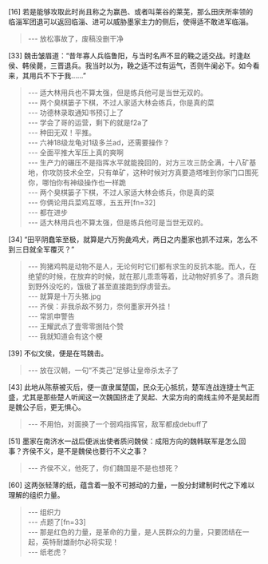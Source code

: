 
[16] 若是能够攻取此时尚且称之为赢邑、或者叫莱谷的莱芜，那么田庆所率领的临淄军团退可以返回临淄、进可以威胁墨家主力的侧后，使得适不敢进军临淄。
>--- 放松事故了，废稿没删干净<br>

[33] 魏击皱眉道：“昔年寡人兵临鲁阳，与当时名声不显的鞔之适交战。时逢赵侯、韩侯薨，三晋退兵。我当时以为，鞔之适不过有运气，否则牛阑必下。如今看来，其用兵不下于我……”
>--- 适大林用兵也不算太强，但是练兵他可是当世无双的。<br>
>--- 两个臭棋篓子下棋，不过人家适大林会练兵，你是真的菜<br>
>--- 功德林录取通知书预订上了<br>
>--- 学会了哥的运营，剩下的就是f2a了<br>
>--- 种田无双！平推。<br>
>--- 六神18级龙龟对1级多兰ad，还需要操作？<br>
>--- 全面平推大军压上真的爽啊<br>
>--- 生产力的碾压不是指挥水平就能挽回的，对方三攻三防全满，十八矿基地，你攻防技术全空，只有单矿，这种时候对方真要造塔堆到你家门口围死你，哪怕你有神级操作也一样跪<br>
>--- 两个臭棋篓子下棋，不过人家适大林会练兵，你是真的菜<br>
>--- 你俩论用兵菜鸡互啄，五五开[fn=32]<br>
>--- 都在进步<br>
>--- 适大林用兵也不算太强，但是练兵他可是当世无双的。<br>

[34] “田平阴蠢笨至极，就算是六万狗彘鸡犬，两日之内墨家也抓不过来，怎么不到三日就全军覆灭？”
>--- 狗猪鸡鸭是动物不是人，无论何时它们都有求生的反抗本能。而人，在绝望的时候，在放弃的时候，就在那儿乖乖等着，比动物好抓多了。溃兵跑到野外没吃的，饿极了甚至直接跑到俘虏营去。<br>
>--- 就算是十万头猪.jpg<br>
>--- 齐侯：非我杀敌不努力，奈何墨家开外挂！<br>
>--- 常凯申警告<br>
>--- 王耀武点了壹零零捌陆个赞<br>
>--- 我就知道会有这个梗<br>

[39] 不似文侯，便是在骂魏击。
>--- 放在汉朝，一句“不类己”足够让皇帝杀太子了<br>

[43] 此地从陈蔡被灭后，便一直隶属楚国，民众无心抵抗，楚军连战连捷士气正盛，尤其是那些楚人听闻这一次魏国挤走了吴起、大梁方向的南线主帅不是吴起而是魏公子后，更无惧心。
>--- 不用怕，对面换了一个弱鸡指挥官，敌军都成debuff了<br>

[51] 墨家在南济水一战后便派出使者质问魏侯：成阳方向的魏韩联军是怎么回事？齐侯不义，是不是魏侯也要行不义之事？
>--- 齐侯不义，他死了，你们魏国是不是也想死？<br>

[60] 这两张轻薄的纸，蕴含着一股不可撼动的力量，一股分封建制时代之下难以理解的组织力量。
>--- 组织力<br>
>--- 点题了[fn=33]<br>
>--- 那是红色的力量，是革命的力量，是人民群众的力量，只要团结在一起，英特耐雄耐尔必将实现！<br>
>--- 纸老虎？<br>
